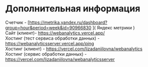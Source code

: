 # Дополнительная информация

Счетчик - [https://metrika.yandex.ru/dashboard?group=hour&period=week&id=90966830 ]( Яндекс метрики )<br /> 
Сайт (клиент)- [https://webanalytics.vercel.app/ ](https://webanalytics.vercel.app/)<br /> 
Хостинг (тест сервиса обработки данных) - [https://webanalyticsserver.vercel.app/ping ](https://webanalyticsserver.vercel.app/ping)<br /> 
Хостинг (клиент) - [https://vercel.com/lizadaniilovna/webanalytics ](https://vercel.com/lizadaniilovna/webanalytics)<br /> 
Хостинг (сервис обработки данных) - [https://vercel.com/lizadaniilovna/webanalyticsserver ](https://vercel.com/lizadaniilovna/webanalyticsserver)<br /> 
